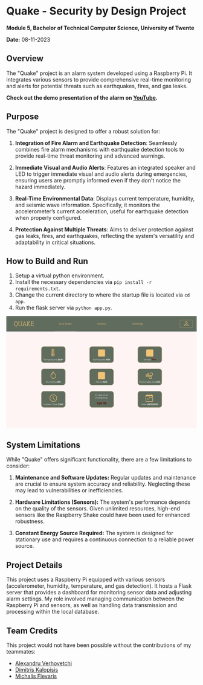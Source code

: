 # Quake - Security by Design Project

**Module 5, Bachelor of Technical Computer Science, University of Twente**

**Date:** 08-11-2023

## Overview

The "Quake" project is an alarm system developed using a Raspberry Pi. It integrates various sensors to provide comprehensive real-time monitoring and alerts for potential threats such as earthquakes, fires, and gas leaks.

**Check out the demo presentation of the alarm on [YouTube](https://youtu.be/jGW5Ft2ZPW8).**

## Purpose

The "Quake" project is designed to offer a robust solution for:

1. **Integration of Fire Alarm and Earthquake Detection**: Seamlessly combines fire alarm mechanisms with earthquake detection tools to provide real-time threat monitoring and advanced warnings.

2. **Immediate Visual and Audio Alerts**: Features an integrated speaker and LED to trigger immediate visual and audio alerts during emergencies, ensuring users are promptly informed even if they don't notice the hazard immediately.

3. **Real-Time Environmental Data**: Displays current temperature, humidity, and seismic wave information. Specifically, it monitors the accelerometer’s current acceleration, useful for earthquake detection when properly configured.

4. **Protection Against Multiple Threats**: Aims to deliver protection against gas leaks, fires, and earthquakes, reflecting the system's versatility and adaptability in critical situations.

## How to Build and Run
1. Setup a virtual python environment.
2. Install the necessary dependencies via `pip install -r requirements.txt`.
3. Change the current directory to where the startup file is located via `cd app`.
4. Run the flask server via `python app.py`.

![image](./preview/buttons-2.png)

## System Limitations

While "Quake" offers significant functionality, there are a few limitations to consider:

1. **Maintenance and Software Updates:** Regular updates and maintenance are crucial to ensure system accuracy and reliability. Neglecting these may lead to vulnerabilities or inefficiencies.

2. **Hardware Limitations (Sensors):** The system's performance depends on the quality of the sensors. Given unlimited resources, high-end sensors like the Raspberry Shake could have been used for enhanced robustness.

3. **Constant Energy Source Required:** The system is designed for stationary use and requires a continuous connection to a reliable power source.

## Project Details

This project uses a Raspberry Pi equipped with various sensors (accelerometer, humidity, temperature, and gas detection). It hosts a Flask server that provides a dashboard for monitoring sensor data and adjusting alarm settings. My role involved managing communication between the Raspberry Pi and sensors, as well as handling data transmission and processing within the local database.

## Team Credits

This project would not have been possible without the contributions of my teammates:

- [Alexandru Verhovetchi](https://github.com/Alex-Verh)
- [Dimitris Kalopisis]()
- [Michalis Flevaris]()
